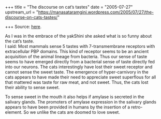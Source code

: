 +++
title = "The discourse on cat’s tastes"
date = "2005-07-27"
upstream_url = "https://manasataramgini.wordpress.com/2005/07/27/the-discourse-on-cats-tastes/"

+++
Source: [here](https://manasataramgini.wordpress.com/2005/07/27/the-discourse-on-cats-tastes/).

As I was in the embrace of the yakShini she asked what is so funny about
the cat’s taste.  
I said: Most mammals sense 5 tastes with 7-transmembrane receptors with
extracellular PBP domains. This kind of receptor seems to be an ancient
acquisition of the animal lineage from bacteria. Thus our sense of taste
seems to have emerged directly from a bacterial sense of taste directly
fed into our neurons. The cats interestingly have lost their sweet
receptor and cannot sense the sweet taste. The emergence of
hyper-carnivory in the cats appears to have made their need to
appreciate sweet superflous for all that mattered was taste for raw
meat, and not sweet. Thus, the cats lost their ability to sense sweet.

To sense sweet in the mouth it also helps if amylase is secreted in the
salivary glands. The promoters of amylase expression in the salivary
glands appears to have been provided in humans by the insertion of a
retro-element. So we unlike the cats are doomed to love sweet.

